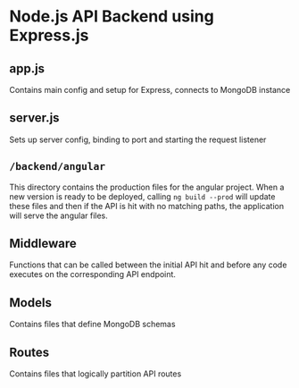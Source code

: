 # Node.js API Backend using Express.js

## app.js
 
Contains main config and setup for Express, connects to MongoDB instance

## server.js

Sets up server config, binding to port and starting the request listener

## `/backend/angular`

This directory contains the production files for the angular project. When a new version is ready to be deployed, calling `ng build --prod` will update these files and then if the API is hit with no matching paths, the application will serve the angular files.

## Middleware

Functions that can be called between the initial API hit and before any code executes on the corresponding API endpoint.

## Models

Contains files that define MongoDB schemas

## Routes

Contains files that logically partition API routes
